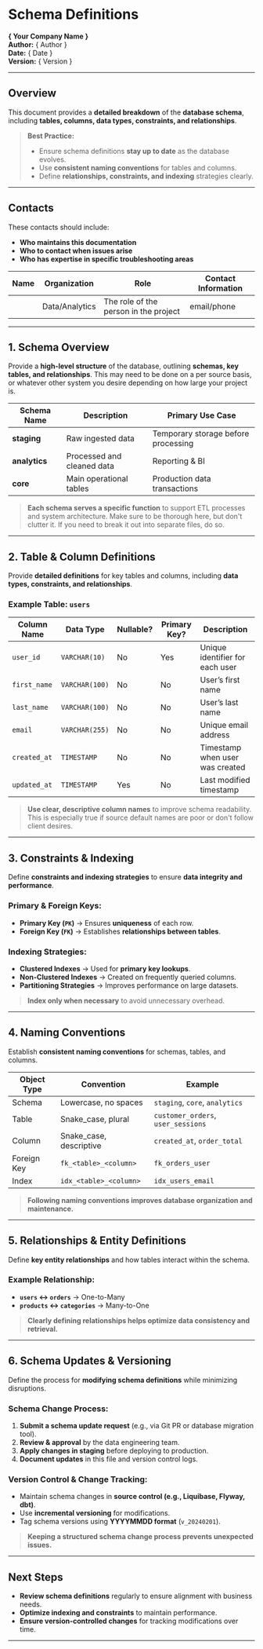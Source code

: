 
# Schema Definitions  
**{ Your Company Name }**  
**Author:** { Author }  
**Date:** { Date }  
**Version:** { Version }  

---

## Overview  
This document provides a **detailed breakdown** of the **database schema**, including **tables, columns, data types, constraints, and relationships**.  

> **Best Practice:**  
> - Ensure schema definitions **stay up to date** as the database evolves.  
> - Use **consistent naming conventions** for tables and columns.  
> - Define **relationships, constraints, and indexing** strategies clearly.  

---
## Contacts  
These contacts should include:  
- **Who maintains this documentation**  
- **Who to contact when issues arise**  
- **Who has expertise in specific troubleshooting areas**  

| Name  | Organization   | Role                                  | Contact Information |
|-------|--------------|---------------------------------------|---------------------|
|       | Data/Analytics | The role of the person in the project | email/phone |

---


## 1. Schema Overview  
Provide a **high-level structure** of the database, outlining **schemas, key tables, and relationships**. This may need to be done on a per source basis, or whatever other system you desire depending on how large your project is.   

| **Schema Name** | **Description** | **Primary Use Case** |
|---------------|-------------|------------------|
| **staging** | Raw ingested data | Temporary storage before processing |
| **analytics** | Processed and cleaned data | Reporting & BI |
| **core** | Main operational tables | Production data transactions |

> **Each schema serves a specific function** to support ETL processes and system architecture. Make sure to be thorough here, but don't clutter it. If you need to break it out into separate files, do so.  

---

## 2. Table & Column Definitions  
Provide **detailed definitions** for key tables and columns, including **data types, constraints, and relationships**.  

### **Example Table: `users`**  

| **Column Name** | **Data Type** | **Nullable?** | **Primary Key?** | **Description** |
|---------------|------------|------------|-------------|-------------|
| `user_id` | `VARCHAR(10)` | No | Yes | Unique identifier for each user |
| `first_name` | `VARCHAR(100)` | No |  No | User’s first name |
| `last_name` | `VARCHAR(100)` | No |  No | User’s last name |
| `email` | `VARCHAR(255)` | No |  No | Unique email address |
| `created_at` | `TIMESTAMP` | No |  No | Timestamp when user was created |
| `updated_at` | `TIMESTAMP` | Yes |  No | Last modified timestamp |

> **Use clear, descriptive column names** to improve schema readability. This is especially true if source default names are poor or don't follow client desires. 

---

## 3. Constraints & Indexing  
Define **constraints and indexing strategies** to ensure **data integrity and performance**.  

### **Primary & Foreign Keys:**  
- **Primary Key (`PK`)** → Ensures **uniqueness** of each row.  
- **Foreign Key (`FK`)** → Establishes **relationships between tables**.  

### **Indexing Strategies:**  
- **Clustered Indexes** → Used for **primary key lookups**.  
- **Non-Clustered Indexes** → Created on frequently queried columns.  
- **Partitioning Strategies** → Improves performance on large datasets.  

> **Index only when necessary** to avoid unnecessary overhead.  

---

## 4. Naming Conventions  
Establish **consistent naming conventions** for schemas, tables, and columns.  

| **Object Type** | **Convention** | **Example** |
|--------------|----------------|------------|
| Schema | Lowercase, no spaces | `staging`, `core`, `analytics` |
| Table | Snake_case, plural | `customer_orders`, `user_sessions` |
| Column | Snake_case, descriptive | `created_at`, `order_total` |
| Foreign Key | `fk_<table>_<column>` | `fk_orders_user` |
| Index | `idx_<table>_<column>` | `idx_users_email` |

> **Following naming conventions improves database organization and maintenance.**  

---

## 5. Relationships & Entity Definitions  
Define **key entity relationships** and how tables interact within the schema.  

### **Example Relationship:**  
- **`users` ↔ `orders`** → One-to-Many  
- **`products` ↔ `categories`** → Many-to-One  

> **Clearly defining relationships helps optimize data consistency and retrieval.**  

---

## 6. Schema Updates & Versioning  
Define the process for **modifying schema definitions** while minimizing disruptions.  

### **Schema Change Process:**  
1. **Submit a schema update request** (e.g., via Git PR or database migration tool).  
2. **Review & approval** by the data engineering team.  
3. **Apply changes in staging** before deploying to production.  
4. **Document updates** in this file and version control logs.  

### **Version Control & Change Tracking:**  
- Maintain schema changes in **source control (e.g., Liquibase, Flyway, dbt)**.  
- Use **incremental versioning** for modifications.  
- Tag schema versions using **YYYYMMDD format** (`v_20240201`).  

> **Keeping a structured schema change process prevents unexpected issues.**  

---

## Next Steps  
- **Review schema definitions** regularly to ensure alignment with business needs.  
- **Optimize indexing and constraints** to maintain performance.  
- **Ensure version-controlled changes** for tracking modifications over time.  

---

